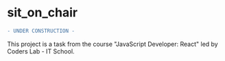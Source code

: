 # sit_on_chair

```diff
- UNDER CONSTRUCTION -
```

This project is a task from the course "JavaScript Developer: React" led by Coders Lab - IT School.
